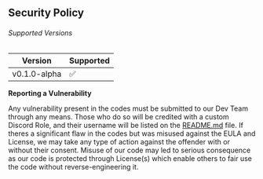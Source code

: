 ## Security Policy

###### Supported Versions

|    Version     |      Supported     |
| -------------- | ------------------ |
| v0.1.0-alpha   | :white_check_mark: |

**Reporting a Vulnerability**

Any vulnerability present in the codes must be submitted to our Dev Team through any means. Those who do so will be credited with a custom Discord Role, and their username will be listed on the [README.md](skyelementsbot/README.md) file. If theres a significant flaw in the codes but was misused against the EULA and License, we may take any type of action against the offender with or without their consent. Misuse of our code may led to serious consequence as our code is protected through License(s) which enable others to fair use the code without reverse-engineering it.
